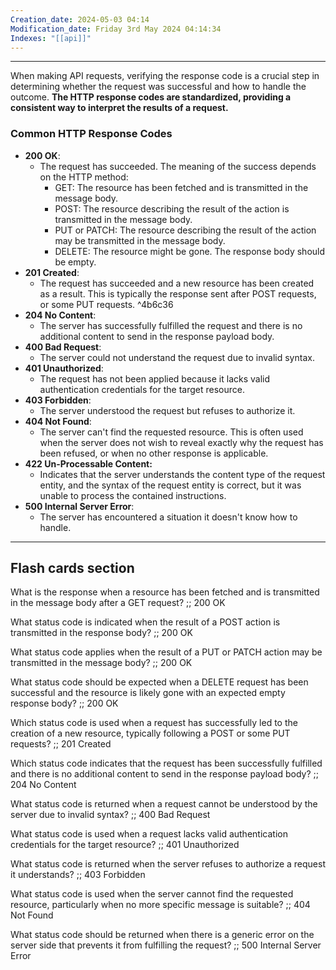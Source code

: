 ```yaml
---
Creation_date: 2024-05-03 04:14
Modification_date: Friday 3rd May 2024 04:14:34
Indexes: "[[api]]"
---
```


----
When making API requests, verifying the response code is a crucial step in determining whether the request was successful and how to handle the outcome. **The HTTP response codes are standardized, providing a consistent way to interpret the results of a request.**
### Common HTTP Response Codes

- **200 OK**:  
    - The request has succeeded. The meaning of the success depends on the HTTP method:
        - GET: The resource has been fetched and is transmitted in the message body.
        - POST: The resource describing the result of the action is transmitted in the message body.
        - PUT or PATCH: The resource describing the result of the action may be transmitted in the message body.
        - DELETE: The resource might be gone. The response body should be empty.
- **201 Created**: 
	- The request has succeeded and a new resource has been created as a result. This is typically the response sent after POST requests, or some PUT requests. ^4b6c36
- **204 No Content**: 
	- The server has successfully fulfilled the request and there is no additional content to send in the response payload body.
- **400 Bad Request**: 
	- The server could not understand the request due to invalid syntax.
- **401 Unauthorized**: 
	- The request has not been applied because it lacks valid authentication credentials for the target resource.
- **403 Forbidden**: 
	- The server understood the request but refuses to authorize it.
- **404 Not Found**: 
	- The server can't find the requested resource. This is often used when the server does not wish to reveal exactly why the request has been refused, or when no other response is applicable.
- **422 Un-Processable Content:**
	- Indicates that the server understands the content type of the request entity, and the syntax of the request entity is correct, but it was unable to process the contained instructions.
- **500 Internal Server Error**: 
	- The server has encountered a situation it doesn't know how to handle.




---
## Flash cards section

What is the response when a resource has been fetched and is transmitted in the message body after a GET request? ;; 200 OK
<!--SR:!2024-05-06,1,230-->
What status code is indicated when the result of a POST action is transmitted in the response body? ;; 200 OK
<!--SR:!2024-05-06,1,230-->
What status code applies when the result of a PUT or PATCH action may be transmitted in the message body? ;; 200 OK
<!--SR:!2024-05-06,1,230-->
What status code should be expected when a DELETE request has been successful and the resource is likely gone with an expected empty response body? ;; 200 OK
<!--SR:!2024-05-06,1,230-->
Which status code is used when a request has successfully led to the creation of a new resource, typically following a POST or some PUT requests? ;; 201 Created
<!--SR:!2024-05-06,1,230-->
Which status code indicates that the request has been successfully fulfilled and there is no additional content to send in the response payload body? ;; 204 No Content
<!--SR:!2024-05-08,3,250-->
What status code is returned when a request cannot be understood by the server due to invalid syntax? ;; 400 Bad Request
<!--SR:!2024-05-06,1,230-->
What status code is used when a request lacks valid authentication credentials for the target resource? ;; 401 Unauthorized
<!--SR:!2024-05-06,1,230-->
What status code is returned when the server refuses to authorize a request it understands? ;; 403 Forbidden
<!--SR:!2024-05-06,1,230-->
What status code is used when the server cannot find the requested resource, particularly when no more specific message is suitable? ;; 404 Not Found
<!--SR:!2024-05-06,1,230-->
What status code should be returned when there is a generic error on the server side that prevents it from fulfilling the request? ;; 500 Internal Server Error
<!--SR:!2024-05-06,1,230-->

